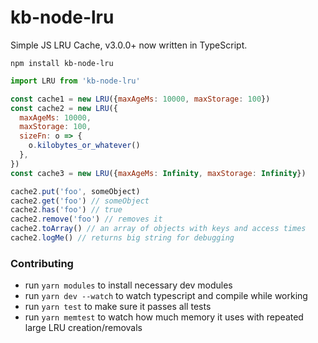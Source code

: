 # kb-node-lru

Simple JS LRU Cache, v3.0.0+ now written in TypeScript.

```
npm install kb-node-lru
```

```javascript
import LRU from 'kb-node-lru'

const cache1 = new LRU({maxAgeMs: 10000, maxStorage: 100})
const cache2 = new LRU({
  maxAgeMs: 10000,
  maxStorage: 100,
  sizeFn: o => {
    o.kilobytes_or_whatever()
  },
})
const cache3 = new LRU({maxAgeMs: Infinity, maxStorage: Infinity})

cache2.put('foo', someObject)
cache2.get('foo') // someObject
cache2.has('foo') // true
cache2.remove('foo') // removes it
cache2.toArray() // an array of objects with keys and access times
cache2.logMe() // returns big string for debugging
```

### Contributing

- run `yarn modules` to install necessary dev modules
- run `yarn dev --watch` to watch typescript and compile while working
- run `yarn test` to make sure it passes all tests
- run `yarn memtest` to watch how much memory it uses with repeated large LRU creation/removals
